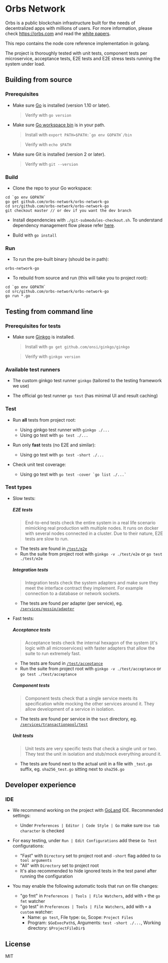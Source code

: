 # Orbs Network

Orbs is a public blockchain infrastructure built for the needs of decentralized apps with millions of users. For more information, please check https://orbs.com and read the [white papers](https://orbs.com/white-papers).

This repo contains the node core reference implementation in golang.

The project is thoroughly tested with unit tests, component tests per microservice, acceptance tests, E2E tests and E2E stress tests running the system under load.

## Building from source

### Prerequisites

* Make sure [Go](https://golang.org/doc/install) is installed (version 1.10 or later).
  
  > Verify with `go version`

* Make sure [Go workspace bin](https://stackoverflow.com/questions/42965673/cant-run-go-bin-in-terminal) is in your path.
  
  > Install with ``export PATH=$PATH:`go env GOPATH`/bin``
  
  > Verify with `echo $PATH`

* Make sure Git is installed (version 2 or later).

  > Verify with `git --version`

### Build

* Clone the repo to your Go workspace:
```
cd `go env GOPATH`
go get github.com/orbs-network/orbs-network-go
cd src/github.com/orbs-network/orbs-network-go
git checkout master // or dev if you want the dev branch
```

* Install dependencies with `./git-submodules-checkout.sh`. To understand dependency management flow please refer [here](DependencyManagement.md).

* Build with `go install`

### Run

* To run the pre-built binary (should be in path):
```
orbs-network-go
```

* To rebuild from source and run (this will take you to project root):
```
cd `go env GOPATH`
cd src/github.com/orbs-network/orbs-network-go
go run *.go
```

## Testing from command line

### Prerequisites for tests

* Make sure [Ginkgo](http://onsi.github.io/ginkgo/#getting-ginkgo) is installed.
  
  > Install with `go get github.com/onsi/ginkgo/ginkgo`
  
  > Verify with `ginkgo version`

### Available test runners

* The custom ginkgo test runner `ginkgo` (tailored to the testing framework we use)

* The official go test runner `go test` (has minimal UI and result caching)

### Test

* Run **all** tests from project root:
 
  * Using ginkgo test runner with `ginkgo ./...`
  * Using go test with `go test ./...`

* Run only **fast** tests (no E2E and similar):
  
  * Using go test with `go test -short ./...`
  
* Check unit test coverage:

  * Using go test with ``go test -cover `go list ./...` ``

### Test types

* Slow tests:

  ##### E2E tests

  > End-to-end tests check the entire system in a real life scenario mimicking real production with multiple nodes. It runs on docker with several nodes connected in a cluster. Due to their nature, E2E tests are slow to run.

  * The tests are found in [`/test/e2e`](test/e2e)
  * Run the suite from project root with `ginkgo -v ./test/e2e` or `go test ./test/e2e`
  
  ##### Integration tests
  
  > Integration tests check the system adapters and make sure they meet the interface contract they implement. For example connection to a database or network sockets.

  * The tests are found per adapter (per service), eg. [`/services/gossip/adapter`](/services/gossip/adapter)

* Fast tests:

  ##### Acceptance tests

  > Acceptance tests check the internal hexagon of the system (it's logic with all microservices) with faster adapters that allow the suite to run extremely fast.  

  * The tests are found in [`/test/acceptance`](test/acceptance)
  * Run the suite from project root with `ginkgo -v ./test/acceptance` or `go test ./test/acceptance`

  ##### Component tests

  > Component tests check that a single service meets its specification while mocking the other services around it. They allow development of a service in isolation. 

  * The tests are found per service in the `test` directory, eg. [`/services/transactionpool/test`](/services/transactionpool/test)

  ##### Unit tests
  
  > Unit tests are very specific tests that check a single unit or two. They test the unit in isolation and stub/mock everything around it. 

  * The tests are found next to the actual unit in a file with `_test.go` suffix, eg. `sha256_test.go` sitting next to `sha256.go`

## Developer experience

### IDE

* We recommend working on the project with [GoLand](https://www.jetbrains.com/go/) IDE. Recommended settings:
  * Under `Preferences | Editor | Code Style | Go` make sure `Use tab character` is checked

* For easy testing, under `Run | Edit Configurations` add these `Go Test` configurations:
  * "Fast" with `Directory` set to project root and `-short` flag added to `Go tool arguments`
  * "All" with `Directory` set to project root
  * It's also recommended to hide ignored tests in the test panel after running the configuration

* You may enable the following automatic tools that run on file changes:
  * "go fmt" in `Preferences | Tools | File Watchers`, add with `+` the `go fmt` watcher
  * "go test" in `Preferences | Tools | File Watchers`, add with `+` a `custom` watcher:
    * Name: `go test`, File type: `Go`, Scope: `Project Files`
    * Program: `$GoExecPath$`, Arguments: `test -short ./...`, Working directory: `$ProjectFileDir$`

## License

MIT
